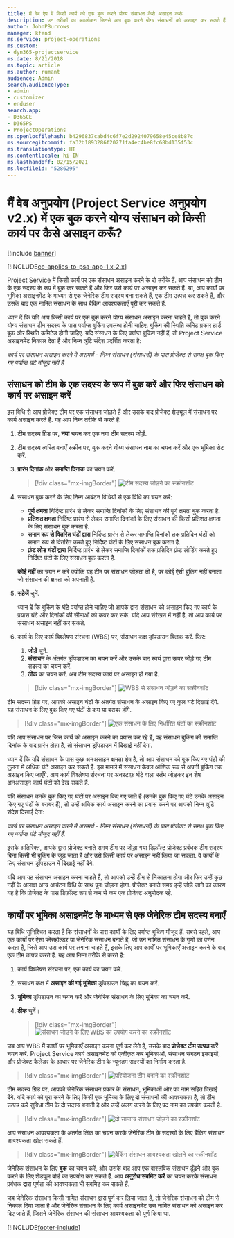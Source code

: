 ```yaml
---
title: मैं वेब ऐप में किसी कार्य को एक बुक करने योग्य संसाधन कैसे असाइन करूं
description: उन तरीकों का अवलोकन जिनसे आप बुक करने योग्य संसाधनों को असाइन कर सकते हैं।
author: JohnPBurrows
manager: kfend
ms.service: project-operations
ms.custom:
- dyn365-projectservice
ms.date: 8/21/2018
ms.topic: article
ms.author: rumant
audience: Admin
search.audienceType:
- admin
- customizer
- enduser
search.app:
- D365CE
- D365PS
- ProjectOperations
ms.openlocfilehash: b4296837cabd4c6f7e2d2924079658e45ce8b87c
ms.sourcegitcommit: fa32b1893286f20271fa4ec4be8fc68bd135f53c
ms.translationtype: HT
ms.contentlocale: hi-IN
ms.lasthandoff: 02/15/2021
ms.locfileid: "5286295"
---
```

# <a name="how-do-i-assign-a-bookable-resource-to-a-task-in-the-web-app-project-service-app-v2x"></a>मैं वेब अनुप्रयोग (Project Service अनुप्रयोग v2.x) में एक बुक करने योग्य संसाधन को किसी कार्य पर कैसे असाइन करूँ?

[!include [banner](../includes/psa-now-project-operations.md)]

[!INCLUDE[cc-applies-to-psa-app-1.x-2.x](../includes/cc-applies-to-psa-app-1x-2x.md)]

Project Service में किसी कार्य पर एक संसाधन असाइन करने के दो तरीके हैं. आप संसाधन को टीम के एक सदस्य के रूप में बुक कर सकते हैं और फिर उसे कार्य पर असाइन कर सकते हैं. या, आप कार्यों पर भूमिका असाइनमेंट के माध्यम से एक जेनेरिक टीम सदस्य बना सकते हैं, एक टीम उत्पन्न कर सकते हैं, और उसके बाद एक नामित संसाधन के साथ बैकिंग आवश्यकताएँ पूरी कर सकते हैं.

ध्यान दें कि यदि आप किसी कार्य पर एक बुक करने योग्य संसाधन असाइन करना चाहते हैं, तो बुक करने योग्य संसाधन टीम सदस्य के पास पर्याप्त बुकिंग उपलब्ध होनी चाहिए. बुकिंग की स्थिति कमिट प्रकार हार्ड बुक और स्थिति कमिटेड होनी चाहिए. यदि संसाधन के लिए पर्याप्त बुकिंग नहीं हैं, तो Project Service असाइनमेंट निकाल देता है और निम्न त्रुटि संदेश प्रदर्शित करता है:

*कार्य पर संसाधन असाइन करने में असमर्थ - निम्न संसाधन (संसाधनों) के पास प्रोजेक्ट से समक्ष बुक किए गए पर्याप्त घंटे मौजूद नहीं हैं*

## <a name="book-a-resource-as-a-team-member-and-then-assign-the-resource-to-a-task"></a>संसाधन को टीम के एक सदस्य के रूप में बुक करें और फिर संसाधन को कार्य पर असाइन करें

इस विधि से आप प्रोजेक्ट टीम पर एक संसाधन जोड़ते हैं और उसके बाद प्रोजेक्ट शेड्यूल में संसाधन पर कार्य असाइन करते हैं. यह आप निम्न तरीके से करते हैं:
1.  टीम सदस्य ग्रिड पर, **नया** चयन कर एक नया टीम सदस्य जोड़ें.
2.  टीम सदस्य त्वरित बनाएँ स्क्रीन पर, बुक करने योग्य संसाधन नाम का चयन करें और एक भूमिका सेट करें.
3.  **प्रारंभ दिनांक** और **समाप्ति दिनांक** का चयन करें.

    > [!div class="mx-imgBorder"] 
    > ![टीम सदस्य जोड़ने का स्क्रीनशॉट](media/FAQ-Resources-to-Tasks2-1.png "टीम सदस्य जोड़ने का स्क्रीनशॉट")
 
4.  संसाधन बुक करने के लिए निम्न आबंटन विधियों से एक विधि का चयन करें:
    - **पूर्ण क्षमता** निर्दिष्ट प्रारंभ से लेकर समाप्ति दिनांकों के लिए संसाधन की पूर्ण क्षमता बुक करता है.
    - **प्रतिशत क्षमता** निर्दिष्ट प्रारंभ से लेकर समाप्ति दिनांकों के लिए संसाधन की किसी प्रतिशत क्षमता के लिए संसाधन बुक करता है.
    - **समान रूप से वितरित घंटों द्वारा** निर्दिष्ट प्रारंभ से लेकर समाप्ति दिनांकों तक प्रतिदिन घंटों को समान रूप से वितरित करते हुए निर्दिष्ट घंटों के लिए संसाधन बुक करता है.
    - **फ़्रंट लोड घंटों द्वारा** निर्दिष्ट प्रारंभ से लेकर समाप्ति दिनांकों तक प्रतिदिन फ़्रंट लोडिंग करते हुए निर्दिष्ट घंटों के लिए संसाधन बुक करता है.

    **कोई नहीं** का चयन न करें क्योंकि यह टीम पर संसाधन जोड़ता तो है, पर कोई ऐसी बुकिंग नहीं बनाता जो संसाधन की क्षमता को अपनाती है.
5.  **सहेजें** चुनें.

    ध्यान दें कि बुकिंग के घंटे पर्याप्त होने चाहिए जो आपके द्वारा संसाधन को असाइन किए गए कार्य के प्रयास घंटे और दिनांकों की सीमाओं को कवर कर सके. यदि आप संरेखण में नहीं है, तो आप कार्य पर संसाधन असाइन नहीं कर सकते.

6.  कार्य के लिए कार्य विश्लेषण संरचना (WBS) पर, संसाधन कक्ष ड्रॉपडाउन क्लिक करें. फिर: 

    1. **जोड़ें** चुनें.
    2. **संसाधन** के अंतर्गत ड्रॉपडाउन का चयन करें और उसके बाद स्वयं द्वारा ऊपर जोड़े गए टीम सदस्य का चयन करें.
    3. **ठीक** का चयन करें. अब टीम सदस्य कार्य पर असाइन हो गया है.

    > [!div class="mx-imgBorder"] 
    > ![WBS से संसाधन जोड़ने का स्क्रीनशॉट](media/FAQ-Resources-to-Tasks2-2.png "WBS से संसाधन जोड़ने का स्क्रीनशॉट")
 
टीम सदस्य ग्रिड पर, आपको असाइन घंटों के अंतर्गत संसाधन के असाइन किए गए कुल घंटे दिखाई देंगे. यह संसाधन के लिए बुक किए गए घंटों से कम या बराबर होंगे. 

> [!div class="mx-imgBorder"] 
> ![एक संसाधन के लिए निर्धारित घंटों का स्क्रीनशॉट](media/FAQ-Resources-to-Tasks2-3.png "एक संसाधन के लिए निर्धारित घंटों का स्क्रीनशॉट")
 
यदि आप संसाधन पर जिस कार्य को असाइन करने का प्रयास कर रहे हैं, वह संसाधन बुकिंग की समाप्ति दिनांक के बाद प्रारंभ होता है, तो संसाधन ड्रॉपडाउन में दिखाई नहीं देगा.

ध्यान दें कि यदि संसाधन के पास कुछ अनअसाइन क्षमता शेष है, तो आप संसाधन को बुक किए गए घंटों की तुलना में अधिक घंटे असाइन कर सकते हैं. इस मामले में संसाधन केवल आंशिक रूप से अपनी बुकिंग तक असाइन किए जाएँगे. आप कार्य विश्लेषण संरचना पर अनस्टाफ़ घंटे वाला स्तंभ जोड़कर इन शेष अनअसाइन कार्य घंटों को देख सकते हैं.

यदि संसाधन उनके बुक किए गए घंटों पर असाइन किए गए जाते हैं (उनके बुक किए गए घंटे उनके असाइन किए गए घंटों के बराबर हैं), तो उन्हें अधिक कार्य असाइन करने का प्रयास करने पर आपको निम्न त्रुटि संदेश दिखाई देगा:

*कार्य पर संसाधन असाइन करने में असमर्थ - निम्न संसाधन (संसाधनों) के पास प्रोजेक्ट से समक्ष बुक किए गए पर्याप्त घंटे मौजूद नहीं हैं.*

इसके अतिरिक्त, आपके द्वारा प्रोजेक्ट बनाते समय टीम पर जोड़ा गया डिफ़ॉल्ट प्रोजेक्ट प्रबंधक टीम सदस्य बिना किसी भी बुकिंग के जुड़ जाता है और उसे किसी कार्य पर असाइन नहीं किया जा सकता. वे कार्यों के लिए संसाधन ड्रॉपडाउन में दिखाई नहीं देंगे.

यदि आप यह संसाधन असाइन करना चाहते हैं, तो आपको उन्हें टीम से निकालना होगा और फिर उन्हें कुछ नहीं के अलावा अन्य आबंटन विधि के साथ पुनः जोड़ना होगा. प्रोजेक्ट बनाते समय इन्हें जोड़े जाने का कारण यह है कि प्रोजेक्ट के पास डिफ़ॉल्ट रूप से कम से कम एक प्रोजेक्ट अनुमोदक रहे.

## <a name="create-a-generic-team-member-through-role-assignment-on-tasks"></a>कार्यों पर भूमिका असाइनमेंट के माध्यम से एक जेनेरिक टीम सदस्य बनाएँ

यह विधि सुनिश्चित करता है कि संसाधनों के पास कार्यों के लिए पर्याप्त बुकिंग मौजूद हैं. सबसे पहले, आप एक कार्यों पर ऐसा प्लेसहोल्डर या जेनेरिक संसाधन बनाते हैं, जो उन नामित संसाधन के गुणों का वर्णन करता है, जिसे आप उस कार्य पर लगाना चाहते हैं, इसके लिए आप कार्यों पर भूमिकाएँ असाइन करने के बाद एक टीम उत्पन्न करते हैं. यह आप निम्न तरीके से करते हैं:

1. कार्य विश्लेषण संरचना पर, एक कार्य का चयन करें.
2. संसाधन कक्ष में **असाइन की गई भूमिका** ड्रॉपडाउन चिह्न का चयन करें.
3. **भूमिका** ड्रॉपडाउन का चयन करें और जेनेरिक संसाधन के लिए भूमिका का चयन करें.
4. **ठीक** चुनें।

    > [!div class="mx-imgBorder"] 
    > ![संसाधन जोड़ने के लिए WBS का उपयोग करने का स्क्रीनशॉट](media/FAQ-Resources-to-Tasks2-4.png "संसाधन जोड़ने के लिए WBS का उपयोग करने का स्क्रीनशॉट")
 
जब आप WBS में कार्यों पर भूमिकाएँ असाइन करना पूर्ण कर लेते हैं, उसके बाद **प्रोजेक्ट टीम उत्पन्न करें** चयन करें. Project Service कार्य असाइनमेंट को एकीकृत कर भूमिकाओं, संसाधन संगठन इकाइयों, और प्रोजेक्ट कैलेंडर के आधार पर जेनेरिक टीम के न्यूनतम सदस्यों का निर्माण करता है.

> [!div class="mx-imgBorder"] 
> ![परियोजना टीम बनाने का स्क्रीनशॉट](media/FAQ-Resources-to-Tasks2-5.png "परियोजना टीम बनाने का स्क्रीनशॉट")
 
टीम सदस्य ग्रिड पर, आपको जेनेरिक संसाधन प्रकार के संसाधन, भूमिकाओं और पद नाम सहित दिखाई देंगे. यदि कार्य को पूरा करने के लिए किसी एक भूमिका के लिए दो संसाधनों की आवश्यकता है, तो टीम उत्पन्न करें सुविधा टीम के दो सदस्य बनाती है और उन्हें अलग करने के लिए पद नाम का उपयोग करती है.

> [!div class="mx-imgBorder"] 
> ![दो सामान्य संसाधन जोड़ने का स्क्रीनशॉट](media/FAQ-Resources-to-Tasks2-6.png "दो सामान्य संसाधन जोड़ने का स्क्रीनशॉट")
 
आप संसाधन आवश्यकता के अंतर्गत लिंक का चयन करके जेनेरिक टीम के सदस्यों के लिए बैकिंग संसाधन आवश्यकता खोल सकते हैं.

> [!div class="mx-imgBorder"] 
> ![बैकिंग संसाधन आवश्यकता खोलने का स्क्रीनशॉट](media/FAQ-Resources-to-Tasks2-7.png "बैकिंग संसाधन आवश्यकता खोलने का स्क्रीनशॉट")

जेनेरिक संसाधन के लिए **बुक** का चयन करें, और उसके बाद आप एक वास्तविक संसाधन ढूँढ़ने और बुक करने के लिए शेड्यूल बोर्ड का उपयोग कर सकते हैं. आप **अनुरोध सबमिट करें** का चयन करके संसाधन प्रबंधक द्वारा पूर्णता की आवश्यकता भी सबमिट कर सकते हैं.

जब जेनेरिक संसाधन किसी नामित संसाधन द्वारा पूर्ण कर लिया जाता है, तो जेनेरिक संसाधन को टीम से निकाल दिया जाता है और जेनेरिक संसाधन के लिए कार्य असाइनमेंट उस नामित संसाधन को असाइन कर दिए जाते हैं, जिसने जेनेरिक संसाधन की संसाधन आवश्यकता को पूर्ण किया था.
 



[!INCLUDE[footer-include](../includes/footer-banner.md)]
